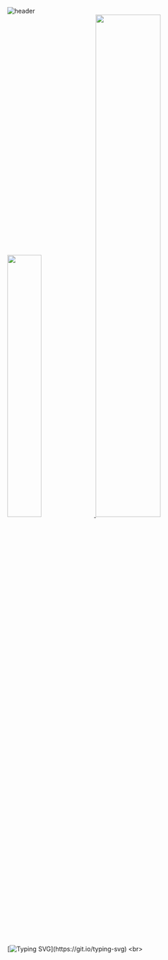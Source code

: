 ![header](https://capsule-render.vercel.app/api?type=waving&color=FFB6C1&height=140&section=header&text=YUJIN'S_GITHUB&fontColor=000000&fontSize=30&animation=fadeIn&fontAlignY=35)<br>
<a href="https://github.com/anuraghazra/github-readme-stats">
    <img src="https://github-readme-stats.vercel.app/api/top-langs/?username=yujin4sth00&layout=donut&show_icons=true&theme=material-palenight&hide_border=true&bg_color=FFF0F5&icon_color=483D8B&text_color=696969&title_color=000000&count_private=true&exclude_repo=Face-Transfer-Application" width=39% />
    <a href="https://github.com/anuraghazra/github-readme-stats">
  <img src="https://github-readme-stats.vercel.app/api?username=yujin4sth00&show_icons=true&theme=material-palenight&hide_border=true&bg_color=FFF0F5&icon_color=483D8B&text_color=696969&title_color=000000&count_private=true" width=54% />
</a>    
[![Typing SVG](https://readme-typing-svg.demolab.com?font=Archivo&weight=600&size=17&pause=1000&color=4D404FD6&random=false&width=435&lines=Notion%EA%B3%BC+%EA%B0%99%EC%9D%B4+%EA%B4%80%EB%A6%AC%ED%95%A9%EB%8B%88%EB%8B%A4.)](https://git.io/typing-svg) <br>


<!-- <img src="https://github.com/yujin4sth00/yujin4sth00/blob/output/github-snake-dark.svg" width="100%"> -->

